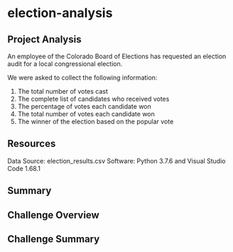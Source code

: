 # election-analysis

## Project Analysis 
An employee of the Colorado Board of Elections has requested an election audit for a local congressional election. 

We were asked to collect the following information: 
1. The total number of votes cast
2. The complete list of candidates who received votes
3. The percentage of votes each candidate won
4. The total number of votes each candidate won
5. The winner of the election based on the popular vote

## Resources
Data Source: election_results.csv
Software: Python 3.7.6 and Visual Studio Code 1.68.1

## Summary

## Challenge Overview

## Challenge Summary 

